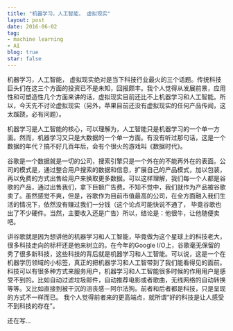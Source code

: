 ```yaml
---
title: "机器学习，人工智能， 虚拟现实"
layout: post
date: 2016-06-02
tag:
- machine learning
- AI
blog: true
star: false
---
```


机器学习，人工智能， 虚拟现实绝对是当下科技行业最火的三个话题。传统科技巨头们在这三个方面的投资已不是未知，回报颇丰。我个人觉得从发展前景，应用性和可塑造性几个方面来讲的话，虚拟现实目前还比不上机器学习和人工智能。所以，今天先不讨论虚拟现实（另外，苹果目前还没有虚拟现实的任何产品传闻，这太蹊跷，必有问题）。

机器学习是人工智能的核心，可以理解为，人工智能只是机器学习的一个单一方面。然而，机器学习又只是大数据的一个单一方面。有没有听过那句话，这是一个数据的年代？搞不好几百年后，会有个很火的游戏叫《数据时代》。

谷歌是一个数据就是一切的公司，搜索引擎只是一个外在的不能再外在的表面。公司的模式是，通过整合用户搜索的数据和信息，扩展自己的产品模式，加以包装，再以免费的方式出售给用户来换取更多数据。可以这样理解，我们每一个人都是谷歌的产品，通过出售我们，拿下巨额广告费。不知不觉中，我们就作为产品被谷歌卖了。虽然感觉不爽，但是，谷歌作为目前市值最高的公司，在全方面融入我们生活的情况下，依然没有赚过我们一分钱（这个论点可能快说不通了， 毕竟谷歌也出了不少硬件。当然，主要收入还是广告）所以，结论是：他很牛，让他随便卖吧。

讲谷歌就是因为想讲他的机器学习和人工智能，毕竟做为这个星球上的科技老大，很多科技走向的标杆还是他来树立的。在今年的Google I/O上，谷歌毫无保留的秀了很多新科技，这些科技的背后就是机器学习和人工智能。可以说，这是一个在机器学历领域的小标签，真正的把机器学习和人工智带到了我们能看得见的面前。科技可以有很多种方式来服务用户，机器学习和人工智能很多时候的作用用户是感受不到的。比如自动过滤垃圾邮件，自动推荐电影或者歌曲，无线网络的自动转换等等。又比如直接到被干沉的沮丧感－阿尔法狗。前者和后者都是科技，只是呈现的方式不一样而已。 我个人觉得前者来的更高端点，就所谓“好的科技是让人感受不到科技的存在”。



还在写…
